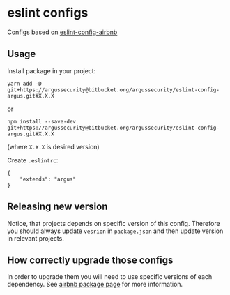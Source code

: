 # eslint configs

Configs based on [eslint-config-airbnb](https://www.npmjs.com/package/eslint-config-airbnb)

## Usage

Install package in your project:

```
yarn add -D git+https://argussecurity@bitbucket.org/argussecurity/eslint-config-argus.git#X.X.X
```
or
```
npm install --save-dev git+https://argussecurity@bitbucket.org/argussecurity/eslint-config-argus.git#X.X.X
```
(where `X.X.X` is desired version)

Create `.eslintrc`:

```
{
    "extends": "argus"
}
```

## Releasing new version

Notice, that projects depends on specific version of this config.
Therefore you should always update `vesrion` in `package.json`
and then update version in relevant projects.

## How correctly upgrade those configs

In order to upgrade them you will need to use specific versions of each dependency.
See [airbnb package page](https://www.npmjs.com/package/eslint-config-airbnb) for more information.
